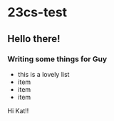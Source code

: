 # 23cs-test

## Hello there!

### Writing some things for Guy

- this is a lovely list
- item
- item
- item


Hi Kat!!

